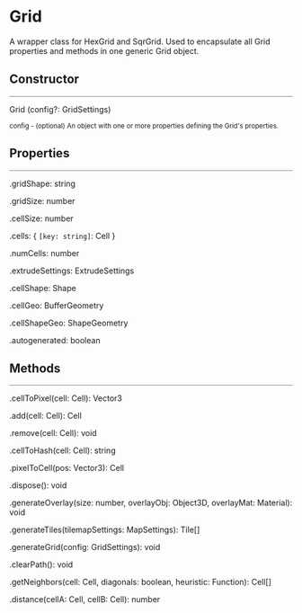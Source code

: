 <a id='grid'></a>

# Grid
A wrapper class for HexGrid and SqrGrid. Used to encapsulate all Grid properties and methods in one generic Grid object. 

## Constructor
<hr style='width:100%; opacity:.5;' />

Grid (config?: GridSettings)

<small>
config - (optional) An object with one or more properties defining the Grid's properties.  
</small>

## Properties
<hr style='width:100%; opacity:.5;' />

.gridShape: string

.gridSize: number

.cellSize: number

.cells: { `[key: string]`: Cell }

.numCells: number

.extrudeSettings: ExtrudeSettings

.cellShape: Shape

.cellGeo: BufferGeometry

.cellShapeGeo: ShapeGeometry

.autogenerated: boolean

## Methods
<hr style='width:100%; opacity:.5;' />

.cellToPixel(cell: Cell): Vector3

.add(cell: Cell): Cell

.remove(cell: Cell): void

.cellToHash(cell: Cell): string

.pixelToCell(pos: Vector3): Cell

.dispose(): void

.generateOverlay(size: number, overlayObj: Object3D, overlayMat: Material): void

.generateTiles(tilemapSettings: MapSettings): Tile[]

.generateGrid(config: GridSettings): void

.clearPath(): void

.getNeighbors(cell: Cell, diagonals: boolean, heuristic: Function): Cell[]

.distance(cellA: Cell, cellB: Cell): number
